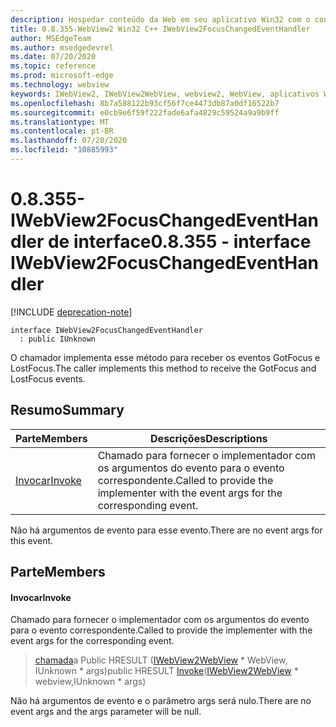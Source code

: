 ```yaml
---
description: Hospedar conteúdo da Web em seu aplicativo Win32 com o controle WebView2 do Microsoft Edge
title: 0.8.355-WebView2 Win32 C++ IWebView2FocusChangedEventHandler
author: MSEdgeTeam
ms.author: msedgedevrel
ms.date: 07/20/2020
ms.topic: reference
ms.prod: microsoft-edge
ms.technology: webview
keywords: IWebView2, IWebView2WebView, webview2, WebView, aplicativos Win32, Win32, Edge
ms.openlocfilehash: 8b7a588122b93cf56f7ce4473db87a0df16522b7
ms.sourcegitcommit: e0cb9e6f59f222fade6afa4829c59524a9a9b9ff
ms.translationtype: MT
ms.contentlocale: pt-BR
ms.lasthandoff: 07/20/2020
ms.locfileid: "10885993"
---
```

# <span data-ttu-id="040f9-104">0.8.355-IWebView2FocusChangedEventHandler de interface</span><span class="sxs-lookup"><span data-stu-id="040f9-104">0.8.355 - interface IWebView2FocusChangedEventHandler</span></span> 

[!INCLUDE [deprecation-note](../../includes/deprecation-note.md)]

```
interface IWebView2FocusChangedEventHandler
  : public IUnknown
```

<span data-ttu-id="040f9-105">O chamador implementa esse método para receber os eventos GotFocus e LostFocus.</span><span class="sxs-lookup"><span data-stu-id="040f9-105">The caller implements this method to receive the GotFocus and LostFocus events.</span></span>

## <span data-ttu-id="040f9-106">Resumo</span><span class="sxs-lookup"><span data-stu-id="040f9-106">Summary</span></span>

 <span data-ttu-id="040f9-107">Parte</span><span class="sxs-lookup"><span data-stu-id="040f9-107">Members</span></span>                        | <span data-ttu-id="040f9-108">Descrições</span><span class="sxs-lookup"><span data-stu-id="040f9-108">Descriptions</span></span>
--------------------------------|---------------------------------------------
[<span data-ttu-id="040f9-109">Invocar</span><span class="sxs-lookup"><span data-stu-id="040f9-109">Invoke</span></span>](#invoke) | <span data-ttu-id="040f9-110">Chamado para fornecer o implementador com os argumentos do evento para o evento correspondente.</span><span class="sxs-lookup"><span data-stu-id="040f9-110">Called to provide the implementer with the event args for the corresponding event.</span></span>

<span data-ttu-id="040f9-111">Não há argumentos de evento para esse evento.</span><span class="sxs-lookup"><span data-stu-id="040f9-111">There are no event args for this event.</span></span>

## <span data-ttu-id="040f9-112">Parte</span><span class="sxs-lookup"><span data-stu-id="040f9-112">Members</span></span>

#### <span data-ttu-id="040f9-113">Invocar</span><span class="sxs-lookup"><span data-stu-id="040f9-113">Invoke</span></span> 

<span data-ttu-id="040f9-114">Chamado para fornecer o implementador com os argumentos do evento para o evento correspondente.</span><span class="sxs-lookup"><span data-stu-id="040f9-114">Called to provide the implementer with the event args for the corresponding event.</span></span>

> <span data-ttu-id="040f9-115">[chamada](#invoke)a Public HRESULT ([IWebView2WebView](IWebView2WebView.md) \* WebView, IUnknown \* args)</span><span class="sxs-lookup"><span data-stu-id="040f9-115">public HRESULT [Invoke](#invoke)([IWebView2WebView](IWebView2WebView.md) \* webview,IUnknown \* args)</span></span>

<span data-ttu-id="040f9-116">Não há argumentos de evento e o parâmetro args será nulo.</span><span class="sxs-lookup"><span data-stu-id="040f9-116">There are no event args and the args parameter will be null.</span></span>


